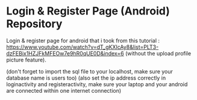 # Login &amp; Register Page (Android) Repository
Login &amp; register page for android that i took from this tutorial : 
https://www.youtube.com/watch?v=dT_gKXIcAy8&list=PLT3-dzFEBix1HZJFkMFEOw7e9hR0qUE0D&index=6 (without the upload profile picture feature).

(don't forget to import the sql file to your localhost, make sure your database name is users too)
(also set the ip address correctly in loginactivity and registeractivity, make sure your laptop and your android are connected within one internet connection)
